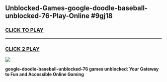 
## Unblocked-Games-google-doodle-baseball-unblocked-76-Play-Online #9gj18
<h3>
<a href="https://news.freeplayer.one?title=google-doodle-baseball-unblocked-76&ref=3">CLICK TO PLAY</a></h3>
<hr>

<h3>
<a href="https://news.freeplayer.one?title=google-doodle-baseball-unblocked-76&ref=3">CLICK 2 PLAY</a>
  
</h3>

<a href="https://news.freeplayer.one?title=google-doodle-baseball-unblocked-76&ref=3"><img src="https://clearcache.store/games.png"></a>


**google-doodle-baseball-unblocked-76 games unblocked: Your Gateway to Fun and Accessible Online Gaming**
